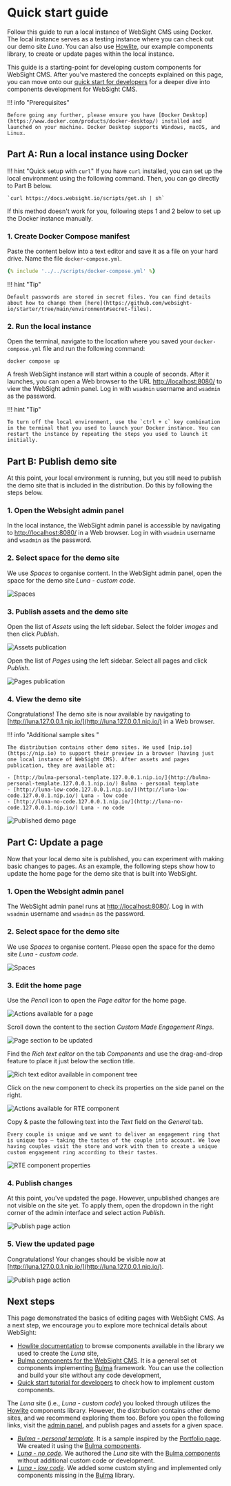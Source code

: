 # Quick start guide

Follow this guide to run a local instance of WebSight CMS using Docker. The local instance serves as a testing instance where you can check out our demo site _Luna_. You can also use [Howlite](../authors/component-libs/howlite/index.md), our example components library, to create or update pages within the local instance. 

This guide is a starting-point for developing custom components for WebSight CMS. After you've mastered the concepts explained on this page, you can move onto our [quick start for developers](../developers/quick-start/index.md) for a deeper dive into components development for WebSight CMS.

!!! info "Prerequisites"

    Before going any further, please ensure you have [Docker Desktop](https://www.docker.com/products/docker-desktop/) installed and launched on your machine. Docker Desktop supports Windows, macOS, and Linux.

## Part A: Run a local instance using Docker

!!! hint "Quick setup with `curl`"
    If you have `curl` installed, you can set up the local environment using the following command. Then, you can go directly to Part B below.

    `curl https://docs.websight.io/scripts/get.sh | sh`

If this method doesn't work for you, following steps 1 and 2 below to set up the Docker instance manually.

### 1. Create Docker Compose manifest

Paste the content below into a text editor and save it as a file on your hard drive. Name the file `docker-compose.yml`.

``` yaml title="docker-compose.yml"
{% include '../../scripts/docker-compose.yml' %}
```

!!! hint "Tip"

    Default passwords are stored in secret files. You can find details about how to change them [here](https://github.com/websight-io/starter/tree/main/environment#secret-files).


### 2. Run the local instance

Open the terminal, navigate to the location where you saved your `docker-compose.yml` file and run the following command:

```
docker compose up
```

A fresh WebSight instance will start within a couple of seconds. After it launches, you can open a Web browser to the URL [http://localhost:8080/](http://localhost:8080/) to view the WebSight admin panel.
Log in with `wsadmin` username and `wsadmin` as the password.

!!! hint "Tip"
  
    To turn off the local environment, use the `ctrl + c` key combination in the terminal that you used to launch your Docker instance. You can restart the instance by repeating the steps you used to launch it initially.


## Part B: Publish demo site

At this point, your local environment is running, but you still need to publish the demo site that is included in the distribution. Do this by following the steps below.

### 1. Open the Websight admin panel

In the local instance, the WebSight admin panel is accessible by navigating to [http://localhost:8080/](http://localhost:8080/) in a Web browser. Log in with `wsadmin` username and `wsadmin` as the password.

### 2. Select space for the demo site

We use _Spaces_ to organise content. In the WebSight admin panel, open the space for the demo site _Luna - custom code_.

![Spaces](./quick-start-spaces.png)

### 3. Publish assets and the demo site

Open the list of _Assets_ using the left sidebar. Select the folder _images_ and then click _Publish_.

![Assets publication](./quick-start-assets-publication.png)

Open the list of _Pages_ using the left sidebar. Select all pages and click _Publish_.

![Pages publication](./quick-start-pages-publication.png)

### 4. View the demo site

Congratulations! The demo site is now available by navigating to [http://luna.127.0.0.1.nip.io/](http://luna.127.0.0.1.nip.io/) in a Web browser.

!!! info "Additional sample sites "

    The distribution contains other demo sites. We used [nip.io](https://nip.io) to support their preview in a browser (having just one local instance of WebSight CMS). After assets and pages publication, they are available at: 
    
    - [http://bulma-personal-template.127.0.0.1.nip.io/](http://bulma-personal-template.127.0.0.1.nip.io/) Bulma - personal template
    - [http://luna-low-code.127.0.0.1.nip.io/](http://luna-low-code.127.0.0.1.nip.io/) Luna - low code
    - [http://luna-no-code.127.0.0.1.nip.io/](http://luna-no-code.127.0.0.1.nip.io/) Luna - no code
    


![Published demo page](./quick-start-published-page.png)

## Part C: Update a page

Now that your local demo site is published, you can experiment with making basic changes to pages. As an example, the following steps show how to update the home page for the demo site that is built into WebSight.

### 1. Open the Websight admin panel

The WebSight admin panel runs at [http://localhost:8080/](http://localhost:8080/). Log in with `wsadmin` username and `wsadmin` as the password.

### 2. Select space for the demo site

We use _Spaces_ to organise content. Please open the space for the demo site _Luna - custom code_.

![Spaces](./quick-start-spaces.png)

### 3. Edit the home page

Use the _Pencil_ icon to open the _Page editor_ for the home page. 

![Actions available for a page](./quick-start-page-actions.png)

Scroll down the content to the section _Custom Made Engagement Rings_.

![Page section to be updated](./quick-start-page-section.png)

Find the _Rich text editor_ on the tab _Components_ and use the drag-and-drop feature to place it just below the section title. 

![Rich text editor available in component tree](./quick-start-RTE-component.png)

Click on the new component to check its properties on the side panel on the right.

![Actions available for RTE component](./quick-start-RTE-panel.png)

Copy & paste the following text into the _Text_ field on the _General_ tab.

```
Every couple is unique and we want to deliver an engagement ring that is unique too – taking the tastes of the couple into account. We love having couples visit the store and work with them to create a unique custom engagement ring according to their tastes.
```

![RTE component properties](./quick-start-RTE-panel-updated.png)

### 4. Publish changes

At this point, you've updated the page. However, unpublished changes are not visible on the site yet. To apply them, open the dropdown in the right corner of the admin interface and select action _Publish_.

![Publish page action](./quick-start-publish-page.png)

### 5. View the updated page

Congratulations! Your changes should be visible now at [http://luna.127.0.0.1.nip.io/](http://luna.127.0.0.1.nip.io/). 

![Publish page action](./quick-start-updated-page.png)

## Next steps

This page demonstrated the basics of editing pages with WebSight CMS. As a next step, we encourage you to explore more technical details about WebSight:

- [Howlite documentation](../authors/component-libs/howlite/) to browse components available in the library we used to create the _Luna_ site,
- [Bulma components for the WebSight CMS](https://github.com/websight-io/bulma/). It is a general set ot components implementing [Bulma](https://bulma.io/) framework. You can use the collection and build your site without any code development,
- [Quick start tutorial for developers](../developers/quick-start/) to check how to implement custom components.

The _Luna_ site (i.e., _Luna - custom code_) you looked through utilizes the [Howlite](../authors/component-libs/howlite/) components library. However, the distribution contains other demo sites, and we recommend exploring them too. Before you open the following links, visit the [admin panel](http://localhost:8080/), and publish pages and assets for a given space.

- [_Bulma - personal template_](http://bulma-personal-template.127.0.0.1.nip.io/). It is a sample inspired by the [Portfolio page](https://bulmatemplates.github.io/bulma-templates/templates/personal.html). We created it using the [Bulma components](https://github.com/websight-io/bulma/).
- [_Luna - no code_](http://luna-no-code.127.0.0.1.nip.io/). We authored the _Luna_ site with the [Bulma components](https://github.com/websight-io/bulma/) without additional custom code or development.
- [_Luna - low code_](http://luna-low-code.127.0.0.1.nip.io/). We added some custom styling and implemented only components missing in the [Bulma](https://github.com/websight-io/bulma/) library.
